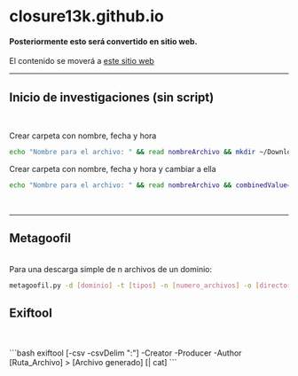 # closure13k.github.io

#### Posteriormente esto será convertido en sitio web.
El contenido se moverá a [este sitio web](https://closure13k.github.io/)

---

## Inicio de investigaciones (sin script)
<br>

Crear carpeta con nombre, fecha y hora
```bash
echo "Nombre para el archivo: " && read nombreArchivo && mkdir ~/Downloads/$nombreArchivo-$(date +%Y%m%d_%H%M%S)
```
Crear carpeta con nombre, fecha y hora y cambiar a ella
```bash
echo "Nombre para el archivo: " && read nombreArchivo && combinedValue="$nombreArchivo-$(date +%Y%m%d_%H%M%S)" && mkdir -p ~/Downloads/"$combinedValue" && cd ~/Downloads/$combinedValue
```
<br>

---

## Metagoofil
<br>
Para una descarga simple de n archivos de un dominio:
<br>

```bash
metagoofil.py -d [dominio] -t [tipos] -n [numero_archivos] -o [directorio_descarga] -w
```

## Exiftool
<br>

<br>
```bash
exiftool [-csv -csvDelim ":"] -Creator -Producer -Author [Ruta_Archivo] > [Archivo generado] [| cat]
```
